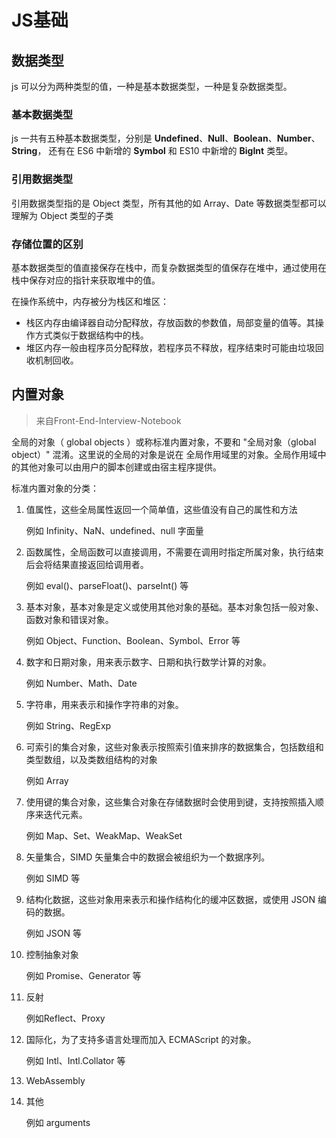 # JS基础
## 数据类型
js 可以分为两种类型的值，一种是基本数据类型，一种是复杂数据类型。
### 基本数据类型
js 一共有五种基本数据类型，分别是 **Undefined**、**Null**、**Boolean**、**Number**、**String**，
还有在 ES6 中新增的 **Symbol** 和 ES10 中新增的 **BigInt** 类型。
### 引用数据类型
引用数据类型指的是 Object 类型，所有其他的如 Array、Date 等数据类型都可以理解为 Object 类型的子类
### 存储位置的区别
基本数据类型的值直接保存在栈中，而复杂数据类型的值保存在堆中，通过使用在栈中保存对应的指针来获取堆中的值。

在操作系统中，内存被分为栈区和堆区：
- 栈区内存由编译器自动分配释放，存放函数的参数值，局部变量的值等。其操作方式类似于数据结构中的栈。 
- 堆区内存一般由程序员分配释放，若程序员不释放，程序结束时可能由垃圾回收机制回收。

## 内置对象
> 来自Front-End-Interview-Notebook

全局的对象（ global objects ）或称标准内置对象，不要和 "全局对象（global object）" 混淆。这里说的全局的对象是说在
全局作用域里的对象。全局作用域中的其他对象可以由用户的脚本创建或由宿主程序提供。

标准内置对象的分类：
1. 值属性，这些全局属性返回一个简单值，这些值没有自己的属性和方法

   例如 Infinity、NaN、undefined、null 字面量 
2. 函数属性，全局函数可以直接调用，不需要在调用时指定所属对象，执行结束后会将结果直接返回给调用者。 
   
   例如 eval()、parseFloat()、parseInt() 等 
3. 基本对象，基本对象是定义或使用其他对象的基础。基本对象包括一般对象、函数对象和错误对象。

   例如 Object、Function、Boolean、Symbol、Error 等 
4. 数字和日期对象，用来表示数字、日期和执行数学计算的对象。

    例如 Number、Math、Date 
5. 字符串，用来表示和操作字符串的对象。

    例如 String、RegExp 
6. 可索引的集合对象，这些对象表示按照索引值来排序的数据集合，包括数组和类型数组，以及类数组结构的对象

   例如 Array 
7. 使用键的集合对象，这些集合对象在存储数据时会使用到键，支持按照插入顺序来迭代元素。

    例如 Map、Set、WeakMap、WeakSet 
8. 矢量集合，SIMD 矢量集合中的数据会被组织为一个数据序列。

    例如 SIMD 等 
9. 结构化数据，这些对象用来表示和操作结构化的缓冲区数据，或使用 JSON 编码的数据。

    例如 JSON 等 
10. 控制抽象对象

    例如 Promise、Generator 等 
11. 反射

    例如Reflect、Proxy 
12. 国际化，为了支持多语言处理而加入 ECMAScript 的对象。

    例如 Intl、Intl.Collator 等 
13. WebAssembly 
14. 其他

    例如 arguments
